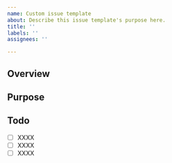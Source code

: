 ```yaml
---
name: Custom issue template
about: Describe this issue template's purpose here.
title: ''
labels: ''
assignees: ''

---
```


<!-- Assigneesの設定を忘れないように。-->

## Overview
<!-- Please provide an overview of the issue you are creating. -->

## Purpose
<!-- Describe the purpose of this issue -->

## Todo
<!-- Add tasks as needed. Update as new tasks come up in the discussion. -->

- [ ] XXXX
- [ ] XXXX
- [ ] XXXX
